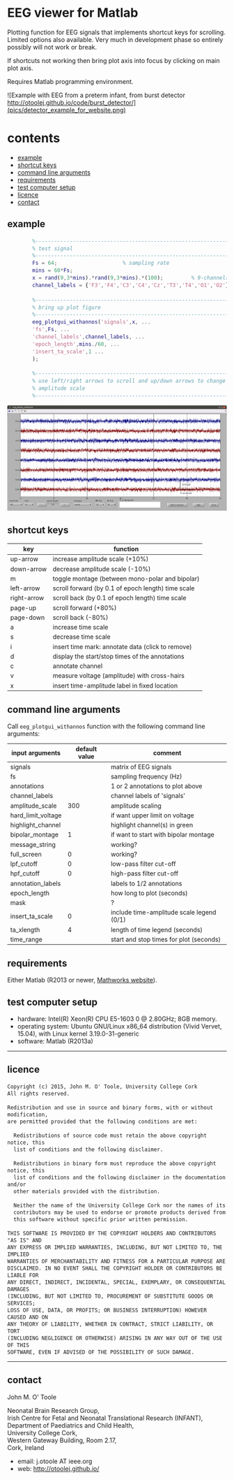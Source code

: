 EEG viewer for Matlab
=====================

Plotting function for EEG signals that implements shortcut keys for scrolling.  Limited
options also available.  Very much in development phase so entirely possibly will not work
or break.

If shortcuts not working then bring plot axis into focus by clicking on main plot axis.

Requires Matlab programming environment.

![Example with EEG from a preterm infant, from burst detector http://otoolej.github.io/code/burst_detector/](pics/detector_example_for_website.png)


# contents
* [example](#example)
* [shortcut keys](#shortcut-keys)
* [command line arguments](#command-line-arguments)
* [requirements](#requirements)
* [test computer setup](#test-computer-setup)
* [licence](#licence)
* [contact](#contact)


## example
```matlab
        %---------------------------------------------------------------------
		% test signal
		%---------------------------------------------------------------------
		Fs = 64;                     % sampling rate
		mins = 60*Fs;
		x = rand(9,3*mins).*rand(9,3*mins).*(100);         % 9-channels of 10 minute data
		channel_labels = {'F3','F4','C3','C4','Cz','T3','T4','O1','O2'};

        %---------------------------------------------------------------------
		% bring up plot figure
		%---------------------------------------------------------------------
		eeg_plotgui_withannos('signals',x, ...
		'fs',Fs, ...
		'channel_labels',channel_labels, ...
		'epoch_length',mins./60, ...
		'insert_ta_scale',1 ...
		);

        %---------------------------------------------------------------------
		% use left/right arrows to scroll and up/down arrows to change 
		% amplitude scale
		%---------------------------------------------------------------------
```
![Plot for test (Gaussian noise) signal](pics/example_test_Gaussian_noise.png)


## shortcut keys

| key         | function                                           |
|-------------|----------------------------------------------------|
| up-arrow    | increase amplitude scale (+10%)                    |
| down-arrow  | decrease amplitude scale (-10%)                    |
| m           | toggle montage (between mono-polar and bipolar)    |
| left-arrow  | scroll forward (by 0.1 of epoch length) time scale |
| right-arrow | scroll back (by 0.1 of epoch length) time scale    |
| page-up     | scroll forward (+80%)                              |
| page-down   | scroll back (-80%)                                 |
| a           | increase time scale                                |
| s           | decrease time scale                                |
| i           | insert time mark: annotate data (click to remove)  |
| d           | display the start/stop times of the annotations    |
| c           | annotate channel                                   |
| v           | measure voltage (amplitude) with cross-hairs       |
| x           | insert time-amplitude label in fixed location      |


## command line arguments

Call `eeg_plotgui_withannos` function with the following command line arguments:  

| input arguments    | default value | comment                                   |
|--------------------|---------------|-------------------------------------------|
| signals            |               | matrix of EEG signals                     |
| fs                 |               | sampling frequency (Hz)                   |
| annotations        |               | 1 or 2 annotations to plot above          |
| channel_labels     |               | channel labels of 'signals'               |
| amplitude_scale    |           300 | amplitude scaling                         |
| hard_limit_voltage |               | if want upper limit on voltage            |
| highlight_channel  |               | highlight channel(s) in green             |
| bipolar_montage    |             1 | if want to start with bipolar montage     |
| message_string     |               | working?                                  |
| full_screen        |             0 | working?                                  |
| lpf_cutoff         |             0 | low-pass filter cut-off                   |
| hpf_cutoff         |             0 | high-pass filter cut-off                  |
| annotation_labels  |               | labels to 1/2 annotations                 |
| epoch_length       |               | how long to plot (seconds)                |
| mask               |               | ?                                         |
| insert_ta_scale    |             0 | include time-amplitude scale legend (0/1) |
| ta_xlength         |             4 | length of time legend (seconds)           |
| time_range         |               | start and stop times for plot (seconds)   |




## requirements
Either Matlab (R2013 or newer,
[Mathworks website](http://www.mathworks.co.uk/products/matlab/)).



## test computer setup
- hardware:  Intel(R) Xeon(R) CPU E5-1603 0 @ 2.80GHz; 8GB memory.
- operating system: Ubuntu GNU/Linux x86_64 distribution (Vivid Vervet, 15.04), with Linux
  kernel 3.19.0-31-generic 
- software: Matlab (R2013a)

---

## licence

```
Copyright (c) 2015, John M. O' Toole, University College Cork
All rights reserved.

Redistribution and use in source and binary forms, with or without modification,
are permitted provided that the following conditions are met:

  Redistributions of source code must retain the above copyright notice, this
  list of conditions and the following disclaimer.

  Redistributions in binary form must reproduce the above copyright notice, this
  list of conditions and the following disclaimer in the documentation and/or
  other materials provided with the distribution.

  Neither the name of the University College Cork nor the names of its
  contributors may be used to endorse or promote products derived from
  this software without specific prior written permission.

THIS SOFTWARE IS PROVIDED BY THE COPYRIGHT HOLDERS AND CONTRIBUTORS "AS IS" AND
ANY EXPRESS OR IMPLIED WARRANTIES, INCLUDING, BUT NOT LIMITED TO, THE IMPLIED
WARRANTIES OF MERCHANTABILITY AND FITNESS FOR A PARTICULAR PURPOSE ARE
DISCLAIMED. IN NO EVENT SHALL THE COPYRIGHT HOLDER OR CONTRIBUTORS BE LIABLE FOR
ANY DIRECT, INDIRECT, INCIDENTAL, SPECIAL, EXEMPLARY, OR CONSEQUENTIAL DAMAGES
(INCLUDING, BUT NOT LIMITED TO, PROCUREMENT OF SUBSTITUTE GOODS OR SERVICES;
LOSS OF USE, DATA, OR PROFITS; OR BUSINESS INTERRUPTION) HOWEVER CAUSED AND ON
ANY THEORY OF LIABILITY, WHETHER IN CONTRACT, STRICT LIABILITY, OR TORT
(INCLUDING NEGLIGENCE OR OTHERWISE) ARISING IN ANY WAY OUT OF THE USE OF THIS
SOFTWARE, EVEN IF ADVISED OF THE POSSIBILITY OF SUCH DAMAGE.
```


---

## contact

John M. O' Toole

Neonatal Brain Research Group,  
Irish Centre for Fetal and Neonatal Translational Research (INFANT),  
Department of Paediatrics and Child Health,  
University College Cork,  
Western Gateway Building, Room 2.17,  
Cork, Ireland


- email: j.otoole AT ieee.org
- web: http://otoolej.github.io/
